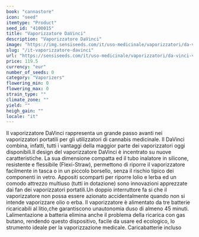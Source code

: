 ```yaml
---
book: "cannastore"
icon: "seed"
itemtype: "Product"
seed_id: "4100015"
title: "Vaporizzatore DaVinci"
description: "Vaporizzatore DaVinci"
image: "https://img.sensiseeds.com/it/uso-medicinale/vaporizzatori/da-vinci-vaporizzatore-image.png"
slug: "/it-vaporizzatore-davinci"
url: "https://sensiseeds.com/it/uso-medicinale/vaporizzatori/da-vinci-vaporizzatore?a_aid=cannastore"
price: 119.5
currency: "eur"
number_of_seeds: 0
category: "Vaporizers"
flowering_min: 0
flowering_max: 0
strain_type: ""
climate_zone: ""
yield: ""
heigh_gain: ""
locale: "it"
---
```

Il vaporizzatore DaVinci rappresenta un grande passo avanti nei vaporizzatori portatili per gli utilizzatori di cannabis medicinale. Il DaVinci combina, infatti, tutti i vantaggi della maggior parte dei vaporizzatori oggi disponibili.Il design del vaporizzatore DaVinci è incentrato su nuove caratteristiche. La sua dimensione compatta ed il tubo inalatore in silicone, resistente e flessibile (Flexi-Straw), permettono di riporre il vaporizzatore facilmente in tasca o in un piccolo borsello, senza il rischio tipico dei componenti in vetro. Appositi scomparti per riporre lolio e lerba ed un comodo attrezzo multiuso (tutti in dotazione) sono innovazioni apprezzate dai fan dei vaporizzatori portatili.Un doppio interruttore fa si che il vaporizzatore non possa essere azionato accidentalmente quando non si intende vaporizzare olio o erba. Il vaporizzatore è alimentato da tre batterie ricaricabili al litio,che garantiscono unautonomia duso di almeno 45 minuti. Lalimentazione a batteria elimina anche il problema della ricarica con gas butano, rendendo questo dispositivo, facile da usare ed ecologico, lo strumento ideale per la vaporizzazione medicale. Caricabatterie incluso

